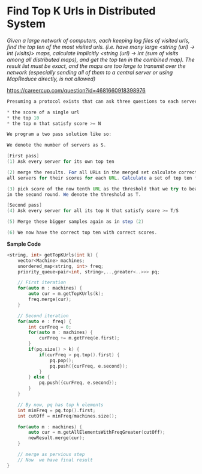 # Find Top K Urls in Distributed System

*Given a large network of computers, each keeping log files of visited urls, find the top ten of the most visited urls. (i.e. have many large <string (url) -> int (visits)> maps, calculate implicitly <string (url) -> int (sum of visits among all distributed maps), and get the top ten in the combined map). The result list must be exact, and the maps are too large to transmit over the network (especially sending all of them to a central server or using MapReduce directly, is not allowed)*

https://careercup.com/question?id=4681660918398976
```java
Presuming a protocol exists that can ask three questions to each server:

* the score of a single url
* the top 10
* the top n that satisfy score >= N

We program a two pass solution like so:

We denote the number of servers as S.

[First pass]
(1) Ask every server for its own top ten

(2) merge the results. For all URLs in the merged set calculate correct values by asking
all servers for their scores for each URL. Calculate a set of top ten from our sample.

(3) pick score of the now tenth URL as the threshold that we try to beat
in the second round. We denote the threshold as T.

[Second pass]
(4) Ask every server for all its top N that satisfy score >= T/S

(5) Merge these bigger samples again as in step (2)

(6) We now have the correct top ten with correct scores.
```

**Sample Code**
```cpp
<string, int> getTopKUrls(int k) {
    vector<Machine> machines;
    unordered_map<string, int> freq;
    priority_queue<pair<int, string>,..,greater<..>>> pq;

    // First iteration
    for(auto m : machines) {
        auto cur = m.getTopKUrls(k);
        freq.merge(cur);
    }

    // Second iteration
    for(auto e : freq) {
        int curFreq = 0;
        for(auto m : machines) {
            curFreq += m.getFreq(e.first);
        }
        if(pq.size() > k) {
            if(curFreq > pq.top().first) {
                pq.pop();
                pq.push({curFreq, e.second});
            }
        } else {
            pq.push({curFreq, e.second});
        }
    }

    // By now, pq has top k elements
    int minFreq = pq.top().first;
    int cutOff = minFreq/machines.size();

    for(auto m : machines) {
        auto cur = m.getAllElementsWithFreqGreater(cutOff);
        newResult.merge(cur);
    }

    // merge as pervious step
    // Now  we have final result
}
```